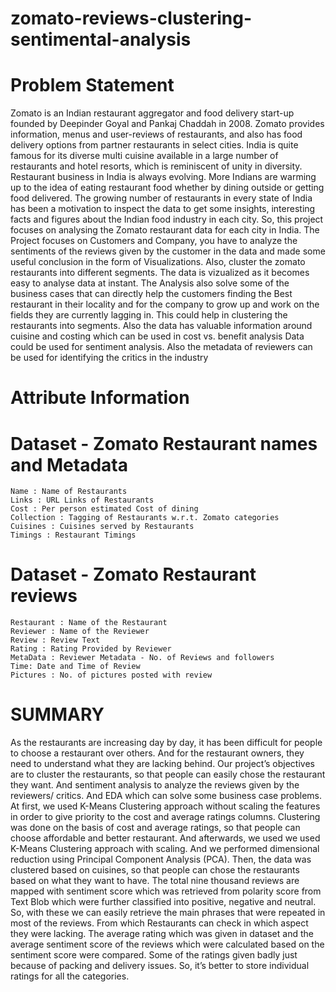 # zomato-reviews-clustering-sentimental-analysis
# Problem Statement 
Zomato is an Indian restaurant aggregator and food delivery start-up founded by Deepinder Goyal and Pankaj Chaddah in 2008. Zomato provides information, menus and user-reviews of restaurants, and also has food delivery options from partner restaurants in select cities.  India is quite famous for its diverse multi cuisine available in a large number of restaurants and hotel resorts, which is reminiscent of unity in diversity. Restaurant business in India is always evolving. More Indians are warming up to the idea of eating restaurant food whether by dining outside or getting food delivered. The growing number of restaurants in every state of India has been a motivation to inspect the data to get some insights, interesting facts and figures about the Indian food industry in each city. So, this project focuses on analysing the Zomato restaurant data for each city in India.  The Project focuses on Customers and Company, you have to analyze the sentiments of the reviews given by the customer in the data and made some useful conclusion in the form of Visualizations. Also, cluster the zomato restaurants into different segments. The data is vizualized as it becomes easy to analyse data at instant. The Analysis also solve some of the business cases that can directly help the customers finding the Best restaurant in their locality and for the company to grow up and work on the fields they are currently lagging in.  This could help in clustering the restaurants into segments. Also the data has valuable information around cuisine and costing which can be used in cost vs. benefit analysis  Data could be used for sentiment analysis. Also the metadata of reviewers can be used for identifying the critics in the industry
# Attribute Information
# Dataset - Zomato Restaurant names and Metadata
    Name : Name of Restaurants
    Links : URL Links of Restaurants
    Cost : Per person estimated Cost of dining
    Collection : Tagging of Restaurants w.r.t. Zomato categories
    Cuisines : Cuisines served by Restaurants
    Timings : Restaurant Timings
    
# Dataset - Zomato Restaurant reviews
    Restaurant : Name of the Restaurant
    Reviewer : Name of the Reviewer
    Review : Review Text
    Rating : Rating Provided by Reviewer
    MetaData : Reviewer Metadata - No. of Reviews and followers
    Time: Date and Time of Review
    Pictures : No. of pictures posted with review
    
    
# SUMMARY
As the restaurants are increasing day by day, it has been difficult for people to
choose a restaurant over others. And for the restaurant owners, they need to understand
what they are lacking behind.
Our project’s objectives are to cluster the restaurants, so that people can easily
chose the restaurant they want. And sentiment analysis to analyze the reviews given by
the reviewers/ critics. And EDA which can solve some business case problems.
At first, we used K-Means Clustering approach without scaling the features in order
to give priority to the cost and average ratings columns. Clustering was done on the basis
of cost and average ratings, so that people can choose affordable and better restaurant.
And afterwards, we used we used K-Means Clustering approach with scaling. And we
performed dimensional reduction using Principal Component Analysis (PCA). Then, the
data was clustered based on cuisines, so that people can chose the restaurants based on
what they want to have.
The total nine thousand reviews are mapped with sentiment score which was
retrieved from polarity score from Text Blob which were further classified into positive,
negative and neutral. So, with these we can easily retrieve the main phrases that were
repeated in most of the reviews. From which Restaurants can check in which aspect they
were lacking. The average rating which was given in dataset and the average sentiment
score of the reviews which were calculated based on the sentiment score were compared.
Some of the ratings given badly just because of packing and delivery issues. So, it’s better
to store individual ratings for all the categories.

